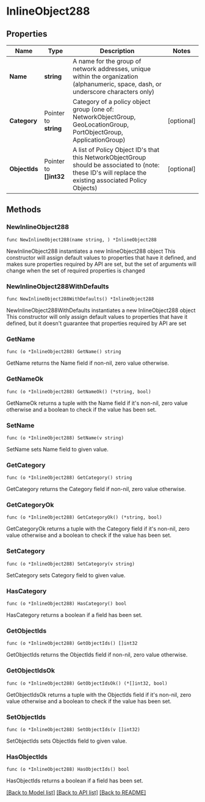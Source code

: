 # InlineObject288

## Properties

Name | Type | Description | Notes
------------ | ------------- | ------------- | -------------
**Name** | **string** | A name for the group of network addresses, unique within the organization (alphanumeric, space, dash, or underscore characters only) | 
**Category** | Pointer to **string** | Category of a policy object group (one of: NetworkObjectGroup, GeoLocationGroup, PortObjectGroup, ApplicationGroup) | [optional] 
**ObjectIds** | Pointer to **[]int32** | A list of Policy Object ID&#39;s that this NetworkObjectGroup should be associated to (note: these ID&#39;s will replace the existing associated Policy Objects) | [optional] 

## Methods

### NewInlineObject288

`func NewInlineObject288(name string, ) *InlineObject288`

NewInlineObject288 instantiates a new InlineObject288 object
This constructor will assign default values to properties that have it defined,
and makes sure properties required by API are set, but the set of arguments
will change when the set of required properties is changed

### NewInlineObject288WithDefaults

`func NewInlineObject288WithDefaults() *InlineObject288`

NewInlineObject288WithDefaults instantiates a new InlineObject288 object
This constructor will only assign default values to properties that have it defined,
but it doesn't guarantee that properties required by API are set

### GetName

`func (o *InlineObject288) GetName() string`

GetName returns the Name field if non-nil, zero value otherwise.

### GetNameOk

`func (o *InlineObject288) GetNameOk() (*string, bool)`

GetNameOk returns a tuple with the Name field if it's non-nil, zero value otherwise
and a boolean to check if the value has been set.

### SetName

`func (o *InlineObject288) SetName(v string)`

SetName sets Name field to given value.


### GetCategory

`func (o *InlineObject288) GetCategory() string`

GetCategory returns the Category field if non-nil, zero value otherwise.

### GetCategoryOk

`func (o *InlineObject288) GetCategoryOk() (*string, bool)`

GetCategoryOk returns a tuple with the Category field if it's non-nil, zero value otherwise
and a boolean to check if the value has been set.

### SetCategory

`func (o *InlineObject288) SetCategory(v string)`

SetCategory sets Category field to given value.

### HasCategory

`func (o *InlineObject288) HasCategory() bool`

HasCategory returns a boolean if a field has been set.

### GetObjectIds

`func (o *InlineObject288) GetObjectIds() []int32`

GetObjectIds returns the ObjectIds field if non-nil, zero value otherwise.

### GetObjectIdsOk

`func (o *InlineObject288) GetObjectIdsOk() (*[]int32, bool)`

GetObjectIdsOk returns a tuple with the ObjectIds field if it's non-nil, zero value otherwise
and a boolean to check if the value has been set.

### SetObjectIds

`func (o *InlineObject288) SetObjectIds(v []int32)`

SetObjectIds sets ObjectIds field to given value.

### HasObjectIds

`func (o *InlineObject288) HasObjectIds() bool`

HasObjectIds returns a boolean if a field has been set.


[[Back to Model list]](../README.md#documentation-for-models) [[Back to API list]](../README.md#documentation-for-api-endpoints) [[Back to README]](../README.md)


